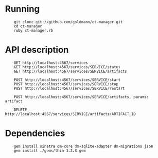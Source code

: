 
Running
=======

        git clone git://github.com/goldmann/ct-manager.git
        cd ct-manager
        ruby ct-manager.rb

API description
===============

        GET http://localhost:4567/services
        GET http://localhost:4567/services/SERVICE/status
        GET http://localhost:4567/services/SERVICE/artifacts

        POST http://localhost:4567/services/SERVICE/start
        POST http://localhost:4567/services/SERVICE/stop
        POST http://localhost:4567/services/SERVICE/restart

        POST http://localhost:4567/services/SERVICE/artifacts, params: artifact

        DELETE http://localhost:4567/services/SERVICE/artifacts/ARTIFACT_ID

Dependencies
============

        gem install sinatra dm-core dm-sqlite-adapter dm-migrations json
        gem install ./gems/thin-1.2.8.gem

